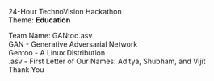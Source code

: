 24-Hour TechnoVision Hackathon\
Theme: **Education**

Team Name: GANtoo.asv\
GAN - Generative Adversarial Network\
Gentoo - A Linux Distribution\
.asv - First Letter of Our Names: Aditya, Shubham, and Vijit\
Thank You
